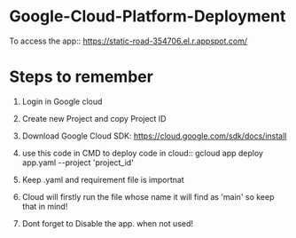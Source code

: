 # Google-Cloud-Platform-Deployment

To access the app::
https://static-road-354706.el.r.appspot.com/

# Steps to remember

1) Login in Google cloud

2) Create new Project and copy Project ID

3) Download Google Cloud SDK: https://cloud.google.com/sdk/docs/install

4) use this code in CMD to deploy code in cloud:: gcloud app deploy app.yaml --project 'project_id'

5) Keep .yaml and requirement file is importnat

6) Cloud will firstly run the file whose name it will find as 'main' so keep that in mind!

7) Dont forget to Disable the app. when not used!




